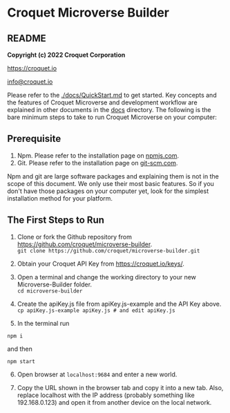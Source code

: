 # Croquet Microverse Builder
## README

**Copyright (c) 2022 Croquet Corporation**

<https://croquet.io>

<info@croquet.io>

Please refer to the [./docs/QuickStart.md](./docs/QuickStart.md) to get started. Key concepts and the features of Croquet Microverse and development workflow are explained in other documents in the [docs](./docs) directory. The following is the bare minimum steps to take to run Croquet Microverse on your computer:

## Prerequisite
1. Npm. Please refer to the installation page on [npmjs.com](https://docs.npmjs.com/downloading-and-installing-node-js-and-npm).
2. Git. Please refer to the installation page on [git-scm.com](https://git-scm.com/book/en/v2/Getting-Started-Installing-Git).

Npm and git are large software packages and explaining them is not in the scope of this document. We only use their most basic features. So if you don't have those packages on your computer yet, look for the simplest installation method for your platform.

## The First Steps to Run
1. Clone or fork the Github repository from <https://github.com/croquet/microverse-builder>.
    <br>`git clone https://github.com/croquet/microverse-builder.git` 
2. Obtain your Croquet API Key from <https://croquet.io/keys/>.
3. Open a terminal and change the working directory to your new Microverse-Builder folder.
   <br>`cd microverse-builder`
4. Create the apiKey.js file from apiKey.js-example and the API Key above.
   <br>`cp apiKey.js-example apiKey.js # and edit apiKey.js`
 
5. In the terminal run 

```npm i```

and then

```npm start```

6. Open browser at `localhost:9684` and enter a new world.

7. Copy the URL shown in the browser tab and copy it into a new tab. Also, replace localhost with the IP address (probably something like 192.168.0.123) and open it from another device on the local network.
